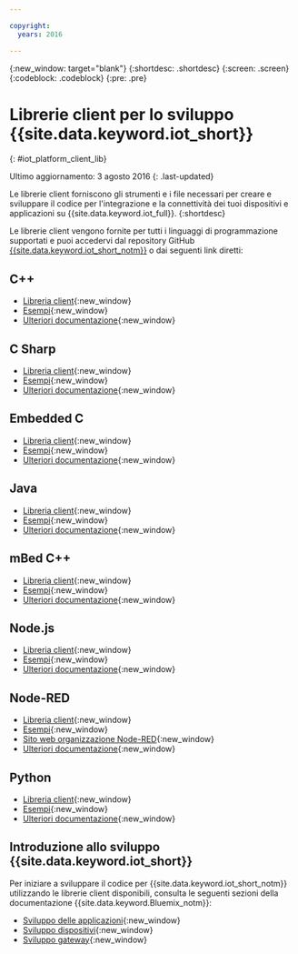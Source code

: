 ```yaml
---

copyright:
  years: 2016

---
```


{:new_window: target="blank"}
{:shortdesc: .shortdesc}
{:screen: .screen}
{:codeblock: .codeblock}
{:pre: .pre}

# Librerie client per lo sviluppo {{site.data.keyword.iot_short}}
{: #iot_platform_client_lib}

Ultimo aggiornamento: 3 agosto 2016
{: .last-updated}

Le librerie client forniscono gli strumenti e i file necessari per creare e sviluppare il codice per l'integrazione e la connettività dei tuoi dispositivi e applicazioni su {{site.data.keyword.iot_full}}.
{:shortdesc}

Le librerie client vengono fornite per tutti i linguaggi di programmazione supportati e puoi accedervi dal repository GitHub [{{site.data.keyword.iot_short_notm}}](https://github.com/ibm-watson-iot) o dai seguenti link diretti:

## C++

- [Libreria client](https://github.com/ibm-watson-iot/iot-cpp){:new_window}
- [Esempi](https://github.com/ibm-watson-iot/iot-cpp/tree/master/samples){:new_window}
- [Ulteriori documentazione](https://github.com/ibm-watson-iot/iot-cpp/blob/master/README.md){:new_window}

## C Sharp
- [Libreria client](https://github.com/ibm-watson-iot/iot-csharp){:new_window}
- [Esempi](https://github.com/ibm-watson-iot/iot-csharp/tree/master/sample){:new_window}
- [Ulteriori documentazione](https://github.com/ibm-watson-iot/iot-csharp/blob/master/README.md){:new_window}

## Embedded C

- [Libreria client](https://github.com/ibm-watson-iot/iot-embeddedc){:new_window}
- [Esempi](https://github.com/ibm-watson-iot/iot-embeddedc/tree/master/samples){:new_window}
- [Ulteriori documentazione](https://github.com/ibm-watson-iot/iot-embeddedc/blob/master/README.md){:new_window}


## Java
- [Libreria client](https://github.com/ibm-watson-iot/iot-java){:new_window}
- [Esempi](https://github.com/ibm-watson-iot/iot-java#samples){:new_window}
- [Ulteriori documentazione](https://github.com/ibm-watson-iot/iot-java/blob/master/README.md){:new_window}

## mBed C++

- [Libreria client](https://developer.mbed.org/teams/IBM_IoT/code/IBMIoTF/){:new_window}
- [Esempi](https://developer.mbed.org/teams/IBM_IoT/code/IBMIoTClientLibrarySample/){:new_window}
- [Ulteriori documentazione](http://iotf.readthedocs.io/en/latest/devices/libraries/mbedcpp.html){:new_window}

## Node.js
- [Libreria client](https://github.com/ibm-watson-iot/iot-nodejs){:new_window}
- [Esempi](https://github.com/ibm-watson-iot/iot-nodejs/tree/master/samples){:new_window}
- [Ulteriori documentazione](https://github.com/ibm-watson-iot/iot-nodejs/blob/master/README.md){:new_window}

## Node-RED
- [Libreria client](https://github.com/ibm-watson-iot/iot-nodered){:new_window}
- [Esempi](https://github.com/ibm-watson-iot/iot-nodered/tree/master/samples/rpi){:new_window}
- [Sito web organizzazione Node-RED](http://nodered.org/){:new_window}
- [Ulteriori documentazione](https://github.com/ibm-watson-iot/iot-nodered/blob/master/README.md){:new_window}

## Python
- [Libreria client](https://github.com/ibm-watson-iot/iot-python){:new_window}
- [Esempi](https://github.com/ibm-watson-iot/iot-python/tree/master/samples){:new_window}
- [Ulteriori documentazione](https://github.com/ibm-watson-iot/iot-python/blob/master/README.rst){:new_window}

## Introduzione allo sviluppo {{site.data.keyword.iot_short}}

Per iniziare a sviluppare il codice per {{site.data.keyword.iot_short_notm}} utilizzando le librerie client disponibili, consulta le seguenti sezioni della documentazione {{site.data.keyword.Bluemix_notm}}:

- [Sviluppo delle applicazioni](applications/api.html){:new_window}
- [Sviluppo dispositivi](devices/api.html){:new_window}
- [Sviluppo gateway](gateways/mqtt.html){:new_window}
